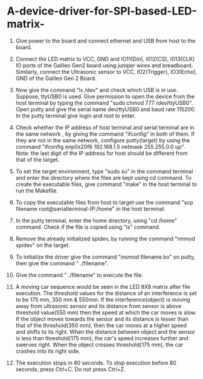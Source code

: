 # A-device-driver-for-SPI-based-LED-matrix-


1) Give power to the board and connect ethernet and USB from host to the board.

 
2) Connect the LED matrix to VCC, GND and IO11(Din), I012(CS), I013(CLK) IO ports of the Galileo Gen2 board using jumper wires and breadboard.
 Similarly, connect the Ultrasonic sensor to VCC, IO2(Trigger), IO3(Echo), GND of the Galileo Gen 2 Board.
 

3) Now give the command "ls /dev" and check which USB is in use. Suppose, ttyUSB0 is used. Give permission to open the device from the host terminal by typing the 
command "sudo chmod 777 /dev/ttyUSB0". Open putty and give the serial name dev/ttyUSB0 and baud rate 115200. In the putty terminal give login and root to enter.


4) Check whether the IP address of host terminal and serial terminal are in the same network , by giving the command "ifconfig" in both of them. 
If they are not in the same network, configure putty(target) by using the command "ifconfig enp0s20f6 192.168.1.5 netmask 255.255.0.0 up".
 Note: the last digit of the IP address for host should be different from that of the target.


5) To set the target environment, type "sudo su" in the command terminal and enter the directory where the files are kept using cd command. 
To create the executable files, give command "make" in the host terminal to run the Makefile.


6) To copy the executable files from host to target use the command "scp filename root@serialterminal-IP:/home" in the host terminal.


7) In the putty terminal, enter the home directory, using "cd /home" command. Check if the file is copied using "ls" command.


8) Remove the already initialized spidev, by running the command "rmmod spidev" on the target.
 

9) To initialize the driver give the command "insmod filename.ko" on putty, then give the command " ./filename".


10) Give the command " ./filename" to execute the file.


11) A moving car sequence would be seen in the LED 8X8 matrix after file execution. The threshold values for the distance of an interference is set to be 175 mm,
 350 mm & 550mm. If the interference(object) is moving away from ultrasonic sensor and its distance from sensor is above threshold value(550 mm) then the speed at
 which the car moves is slow. If the object moves towards the sensor and its distance is lesser than that of the threshold(350 mm), then the car moves at a higher speed
 and shifts to its right. When the distance between object and the sensor is less than threshold(175 mm), the car's speed increases further and swerves right. 
When the object crosses threshold(175 mm), the car crashes into its right side.


11) The execution stops in 80 seconds. To stop execution before 80 seconds, press Ctrl+C. Do not press Ctrl+Z.

